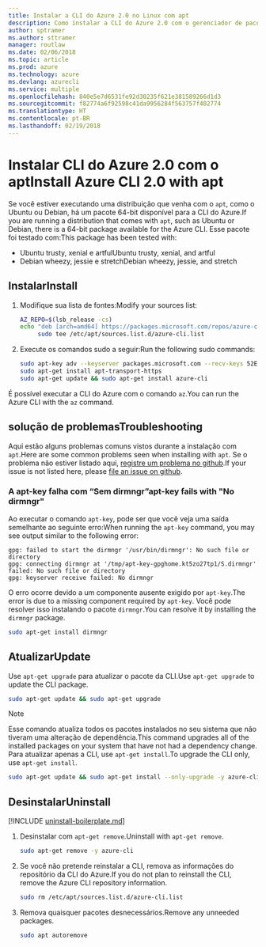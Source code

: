 ```yaml
---
title: Instalar a CLI do Azure 2.0 no Linux com apt
description: Como instalar a CLI do Azure 2.0 com o gerenciador de pacotes apt
author: sptramer
ms.author: sttramer
manager: routlaw
ms.date: 02/06/2018
ms.topic: article
ms.prod: azure
ms.technology: azure
ms.devlang: azurecli
ms.service: multiple
ms.openlocfilehash: 840e5e7d6531fe92d30235f621e381589266d1d3
ms.sourcegitcommit: f82774a6f92598c41da9956284f563757f402774
ms.translationtype: HT
ms.contentlocale: pt-BR
ms.lasthandoff: 02/19/2018
---
```

# <a name="install-azure-cli-20-with-apt"></a><span data-ttu-id="c8d4a-103">Instalar CLI do Azure 2.0 com o apt</span><span class="sxs-lookup"><span data-stu-id="c8d4a-103">Install Azure CLI 2.0 with apt</span></span>

<span data-ttu-id="c8d4a-104">Se você estiver executando uma distribuição que venha com o `apt`, como o Ubuntu ou Debian, há um pacote 64-bit disponível para a CLI do Azure.</span><span class="sxs-lookup"><span data-stu-id="c8d4a-104">If you are running a distribution that comes with `apt`, such as Ubuntu or Debian, there is a 64-bit package available for the Azure CLI.</span></span> <span data-ttu-id="c8d4a-105">Esse pacote foi testado com:</span><span class="sxs-lookup"><span data-stu-id="c8d4a-105">This package has been tested with:</span></span>

* <span data-ttu-id="c8d4a-106">Ubuntu trusty, xenial e artful</span><span class="sxs-lookup"><span data-stu-id="c8d4a-106">Ubuntu trusty, xenial, and artful</span></span>
* <span data-ttu-id="c8d4a-107">Debian wheezy, jessie e stretch</span><span class="sxs-lookup"><span data-stu-id="c8d4a-107">Debian wheezy, jessie, and stretch</span></span>

## <a name="install"></a><span data-ttu-id="c8d4a-108">Instalar</span><span class="sxs-lookup"><span data-stu-id="c8d4a-108">Install</span></span>

1. <span data-ttu-id="c8d4a-109">Modifique sua lista de fontes:</span><span class="sxs-lookup"><span data-stu-id="c8d4a-109">Modify your sources list:</span></span>

     ```bash
     AZ_REPO=$(lsb_release -cs)
     echo "deb [arch=amd64] https://packages.microsoft.com/repos/azure-cli/ $AZ_REPO main" | \
          sudo tee /etc/apt/sources.list.d/azure-cli.list
     ```

2. <span data-ttu-id="c8d4a-110">Execute os comandos sudo a seguir:</span><span class="sxs-lookup"><span data-stu-id="c8d4a-110">Run the following sudo commands:</span></span>

   ```bash
   sudo apt-key adv --keyserver packages.microsoft.com --recv-keys 52E16F86FEE04B979B07E28DB02C46DF417A0893
   sudo apt-get install apt-transport-https
   sudo apt-get update && sudo apt-get install azure-cli
   ```

<span data-ttu-id="c8d4a-111">É possível executar a CLI do Azure com o comando `az`.</span><span class="sxs-lookup"><span data-stu-id="c8d4a-111">You can run the Azure CLI with the `az` command.</span></span>

## <a name="troubleshooting"></a><span data-ttu-id="c8d4a-112">solução de problemas</span><span class="sxs-lookup"><span data-stu-id="c8d4a-112">Troubleshooting</span></span>

<span data-ttu-id="c8d4a-113">Aqui estão alguns problemas comuns vistos durante a instalação com `apt`.</span><span class="sxs-lookup"><span data-stu-id="c8d4a-113">Here are some common problems seen when installing with `apt`.</span></span> <span data-ttu-id="c8d4a-114">Se o problema não estiver listado aqui, [registre um problema no github](https://github.com/Azure/azure-cli/issues).</span><span class="sxs-lookup"><span data-stu-id="c8d4a-114">If your issue is not listed here, please [file an issue on github](https://github.com/Azure/azure-cli/issues).</span></span>

### <a name="apt-key-fails-with-no-dirmngr"></a><span data-ttu-id="c8d4a-115">A apt-key falha com “Sem dirmngr”</span><span class="sxs-lookup"><span data-stu-id="c8d4a-115">apt-key fails with "No dirmngr"</span></span>

<span data-ttu-id="c8d4a-116">Ao executar o comando `apt-key`, pode ser que você veja uma saída semelhante ao seguinte erro:</span><span class="sxs-lookup"><span data-stu-id="c8d4a-116">When running the `apt-key` command, you may see output similar to the following error:</span></span>

```output
gpg: failed to start the dirmngr '/usr/bin/dirmngr': No such file or directory
gpg: connecting dirmngr at '/tmp/apt-key-gpghome.kt5zo27tp1/S.dirmngr' failed: No such file or directory
gpg: keyserver receive failed: No dirmngr
```

<span data-ttu-id="c8d4a-117">O erro ocorre devido a um componente ausente exigido por `apt-key`.</span><span class="sxs-lookup"><span data-stu-id="c8d4a-117">The error is due to a missing component required by `apt-key`.</span></span> <span data-ttu-id="c8d4a-118">Você pode resolver isso instalando o pacote `dirmngr`.</span><span class="sxs-lookup"><span data-stu-id="c8d4a-118">You can resolve it by installing the `dirmngr` package.</span></span>

```bash
sudo apt-get install dirmngr
```

## <a name="update"></a><span data-ttu-id="c8d4a-119">Atualizar</span><span class="sxs-lookup"><span data-stu-id="c8d4a-119">Update</span></span>

<span data-ttu-id="c8d4a-120">Use `apt-get upgrade` para atualizar o pacote da CLI.</span><span class="sxs-lookup"><span data-stu-id="c8d4a-120">Use `apt-get upgrade` to update the CLI package.</span></span>

   ```bash
   sudo apt-get update && sudo apt-get upgrade
   ```

> [!NOTE]
> <span data-ttu-id="c8d4a-121">Esse comando atualiza todos os pacotes instalados no seu sistema que não tiveram uma alteração de dependência.</span><span class="sxs-lookup"><span data-stu-id="c8d4a-121">This command upgrades all of the installed packages on your system that have not had a dependency change.</span></span>
> <span data-ttu-id="c8d4a-122">Para atualizar apenas a CLI, use `apt-get install`.</span><span class="sxs-lookup"><span data-stu-id="c8d4a-122">To upgrade the CLI only, use `apt-get install`.</span></span>
> ```bash
> sudo apt-get update && sudo apt-get install --only-upgrade -y azure-cli
> ```

## <a name="uninstall"></a><span data-ttu-id="c8d4a-123">Desinstalar</span><span class="sxs-lookup"><span data-stu-id="c8d4a-123">Uninstall</span></span>

[!INCLUDE [uninstall-boilerplate.md](includes/uninstall-boilerplate.md)]

1. <span data-ttu-id="c8d4a-124">Desinstalar com `apt-get remove`.</span><span class="sxs-lookup"><span data-stu-id="c8d4a-124">Uninstall with `apt-get remove`.</span></span>

    ```bash
    sudo apt-get remove -y azure-cli
    ```

2. <span data-ttu-id="c8d4a-125">Se você não pretende reinstalar a CLI, remova as informações do repositório da CLI do Azure.</span><span class="sxs-lookup"><span data-stu-id="c8d4a-125">If you do not plan to reinstall the CLI, remove the Azure CLI repository information.</span></span>

   ```bash
   sudo rm /etc/apt/sources.list.d/azure-cli.list
   ```

3. <span data-ttu-id="c8d4a-126">Remova quaisquer pacotes desnecessários.</span><span class="sxs-lookup"><span data-stu-id="c8d4a-126">Remove any unneeded packages.</span></span>

   ```bash
   sudo apt autoremove
   ```
